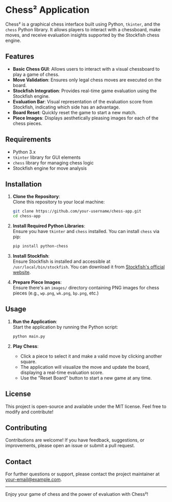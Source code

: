 # Chess² Application

Chess² is a graphical chess interface built using Python, `tkinter`, and the `chess` Python library. It allows players to interact with a chessboard, make moves, and receive evaluation insights supported by the Stockfish chess engine.

## Features

- **Basic Chess GUI**: Allows users to interact with a visual chessboard to play a game of chess.
- **Move Validation**: Ensures only legal chess moves are executed on the board.
- **Stockfish Integration**: Provides real-time game evaluation using the Stockfish engine.
- **Evaluation Bar**: Visual representation of the evaluation score from Stockfish, indicating which side has an advantage.
- **Board Reset**: Quickly reset the game to start a new match.
- **Piece Images**: Displays aesthetically pleasing images for each of the chess pieces.

## Requirements

- Python 3.x
- `tkinter` library for GUI elements
- `chess` library for managing chess logic
- Stockfish engine for move analysis

## Installation

1. **Clone the Repository**:  
   Clone this repository to your local machine:
   ```bash
   git clone https://github.com/your-username/chess-app.git
   cd chess-app
   ```

2. **Install Required Python Libraries**:  
   Ensure you have `tkinter` and `chess` installed. You can install `chess` via pip:
   ```bash
   pip install python-chess
   ```

3. **Install Stockfish**:  
   Ensure Stockfish is installed and accessible at `/usr/local/bin/stockfish`. You can download it from [Stockfish's official website](https://stockfishchess.org/download/).

4. **Prepare Piece Images**:  
   Ensure there's an `images/` directory containing PNG images for chess pieces (e.g., `wp.png`, `wk.png`, `bp.png`, etc.)

## Usage

1. **Run the Application**:  
   Start the application by running the Python script:
   ```bash
   python main.py
   ```

2. **Play Chess**:  
   - Click a piece to select it and make a valid move by clicking another square.
   - The application will visualize the move and update the board, displaying a real-time evaluation score.
   - Use the "Reset Board" button to start a new game at any time.

## License

This project is open-source and available under the MIT license. Feel free to modify and contribute!

## Contributing

Contributions are welcome! If you have feedback, suggestions, or improvements, please open an issue or submit a pull request.

## Contact

For further questions or support, please contact the project maintainer at your-email@example.com.

---

Enjoy your game of chess and the power of evaluation with Chess²!